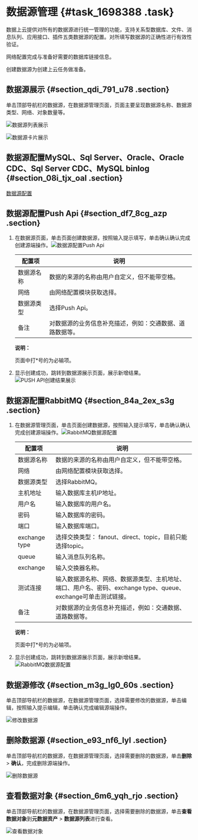 # 数据源管理 {#task_1698388 .task}

数据上云提供对所有的数据源进行统一管理的功能，支持关系型数据库、文件、消息队列、应用接口、插件五类数据源的配置。对所填写数据源的正确性进行有效性验证。

网络配置完成与准备好需要的数据库链接信息。

创建数据源为创建上云任务做准备。

## 数据源展示 {#section_qdi_791_u78 .section}

单击顶部导航栏的数据源，在数据源管理页面，页面主要呈现数据源名称、数据源类型、网络、对象数量等。

![数据源列表展示](http://static-aliyun-doc.oss-cn-hangzhou.aliyuncs.com/assets/img/1346022/156776610155584_zh-CN.png)

![数据源卡片展示](http://static-aliyun-doc.oss-cn-hangzhou.aliyuncs.com/assets/img/1346022/156776610155585_zh-CN.png)

## 数据源配置MySQL、Sql Server、Oracle、Oracle CDC、Sql Server CDC、MySQL binlog {#section_08i_tjx_oal .section}

 [数据源配置](cn.zh-CN/使用指南/登录控制台/数据上云/快速入门/数据源配置.md#)

## 数据源配置Push Api {#section_df7_8cg_azp .section}

1.  在数据源页面，单击页面创建数据源，按照输入提示填写，单击确认确认完成创建源端操作。![数据源配置Push Api](http://static-aliyun-doc.oss-cn-hangzhou.aliyuncs.com/assets/img/1346022/156776610155586_zh-CN.png)

 

    |配置项|说明|
    |---|--|
    |数据源名称|数据的来源的名称由用户自定义，但不能带空格。|
    |网络|由网络配置模块获取选择。|
    |数据源类型|选择Push Api。|
    |备注|对数据源的业务信息补充描述，例如：交通数据、道路数据等。|

    **说明：** 

    页面中打\*号的为必输项。

2.  显示创建成功，跳转到数据源展示页面，展示新增结果。![PUSH API创建结果展示](http://static-aliyun-doc.oss-cn-hangzhou.aliyuncs.com/assets/img/1346022/156776610155589_zh-CN.png)



## 数据源配置RabbitMQ {#section_84a_2ex_s3g .section}

1.  在数据源管理页面，单击页面创建数据源，按照输入提示填写，单击确认确认完成创建源端操作。![RabbitMQ数据源配置](http://static-aliyun-doc.oss-cn-hangzhou.aliyuncs.com/assets/img/1346022/156776610156322_zh-CN.png)

 

    |配置项|说明|
    |---|--|
    |数据源名称|数据的来源的名称由用户自定义，但不能带空格。|
    |网络|由网络配置模块获取选择。|
    |数据源类型|选择RabbitMQ。|
    |主机地址|输入数据库主机IP地址。|
    |用户名|输入数据库的用户名。|
    |密码|输入数据库的密码。|
    |端口|输入数据库端口。|
    |exchange type|选择交换类型： fanout、direct、topic，目前只能选择topic。|
    |queue|输入消息队列名称。|
    |exchange|输入交换器名称。|
    |测试连接|输入数据源名称、网络、数据源类型、主机地址、端口、用户名、密码、exchange type、queue、exchange可单击测试链接。|
    |备注|对数据源的业务信息补充描述，例如：交通数据、道路数据等。|

    **说明：** 

    页面中打\*号的为必输项。

2.  显示创建成功，跳转到数据源展示页面，展示新增结果。![RabbitMQ数据源配置](http://static-aliyun-doc.oss-cn-hangzhou.aliyuncs.com/assets/img/1346022/156776610156336_zh-CN.png)



## 数据源修改 {#section_m3g_lg0_60s .section}

单击顶部导航栏的数据源，在数据源管理页面，选择需要修改的数据源，单击编辑，按照输入提示编辑，单击确认完成编辑源端操作。

![修改数据源](http://static-aliyun-doc.oss-cn-hangzhou.aliyuncs.com/assets/img/1346022/156776610256340_zh-CN.png)

## 删除数据源 {#section_e93_nf6_lyl .section}

单击顶部导航栏的数据源，在数据源管理页面，选择需要删除的数据源，单击**删除** \> **确认**，完成删除源端操作。

![删除数据源](http://static-aliyun-doc.oss-cn-hangzhou.aliyuncs.com/assets/img/1346022/156776610256343_zh-CN.png)

## 查看数据对象 {#section_6m6_yqh_rjo .section}

单击顶部导航栏的数据源，在数据源管理页面，选择需要删除的数据源，单击**查看数据对象**到**元数据资产** \> **数据源列表**进行查看。

![查看数据对象](http://static-aliyun-doc.oss-cn-hangzhou.aliyuncs.com/assets/img/1346022/156776610256347_zh-CN.png)

